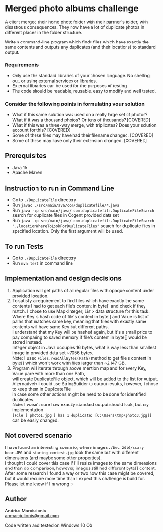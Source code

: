 # Merged photo albums challenge

A client merged their home photo folder with their partner's folder, with disastrous consequences.
They now have a lot of duplicate photos in different places in the folder structure.

Write a command-line program which finds files which have exactly the same contents and outputs any duplicates (and their locations) to standard output.

### Requirements
- Only use the standard libraries of your chosen language. No shelling out, or using external services or libraries.
- External libraries can be used for the purposes of testing.
- The code should be readable, reusable, easy to modify and well tested.

### Consider the following points in formulating your solution
- What if this same solution was used on a really large set of photos? What if it was a thousand photos? Or tens of thousands? [COVERED]
- What if this was a three-way merge, with triplicates? Does your solution account for this? [COVERED]
- Some of these files may have had their filename changed. [COVERED]
- Some of these may have only their extension changed. [COVERED]


## Prerequisites
- Java 15
- Apache Maven

## Instruction to run in Command Line
- Go to `./DuplicateFile` directory
- Run `javac ./src/main/ava/com/duplicatefile/*.java`
- Run `java -cp src/main/java/ com.duplicatefile.DuplicateFileSearch` search for duplicate files in Cogent provided data set
- Run `java -cp src/main/java/ com.duplicatefile.DuplicateFileSearch "./locationWhereToLookForDuplicateFiles"` search for duplicate files in specified location. Only the first argument will be used.

## To run Tests
- Go to `./DuplicateFile` directory
- Run `mvn test` in command line

## Implementation and design decisions
1. Application will get paths of all regular files with opaque content under provided location.
2. To satisfy a requirement to find files which have exactly the same contents I had to get each file's content in byte[] and check if they match.
   I chose to use Map<Integer, List<Path>> data structure for this task. <br>
   Where Key is hash code of file's content in byte[] and Value is list of paths that matches same key, meaning that files with exactly same contents will have same Key but different paths. <br>
   I understand that my Key will be hashed again, but it's a small price to pay comparing to saved memory if file's content in byte[] would be stored instead. <br>
   Integer object in Java occupies 16 bytes, what is way less than smallest image in provided data set ~7056 bytes. <br>
   Note: I used `Files.readAllBytes(Path)` method to get file's content in byte[] which won't work with files larger than ~2.147 GB.
3. Program will iterate through above mention map and for every Key, Value pare with more than one Path, <br>
   will create DuplicateFile object, which will be added to the list for output. <br>
   Alternatively I could use StringBuilder to output results, however, I chose to keep them in DuplicateFile <br>
   in case some other actions might be need to be done for identified duplicates. <br>
   Note: I wasn't sure how exactly standard output should look, but my implementation <br>
   `[File [ photo1.jpg ] has 1 duplicate: [C:\Users\tmp\photo3.jpg]]` can be easily changed.

## Not covered scenario
I have found an interesting scenario, where images `./Dec 2016/scary bear.JPG` and `staring contest.jpg` look the same but with different dimensions (and maybe some other properties). <br>
I thought I could cover this case if I'll resize images to the same dimensions and then do comparison, however, images still had different byte[] content. <br>
After some research I found a way or two how this case might be covered, but it would require more time than I expect this challenge is build for. Please let me know if I'm wrong :)

## Author
Andrius Marciulionis    
anmarciulionis@gmail.com

Code written and tested on Windows 10 OS